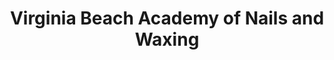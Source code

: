 ---
title: "Virginia Beach Academy of Nails and Waxing"
url: /virginia-beach/virginia-beach-academy-of-nails-and-waxing/
shop: beauty
---